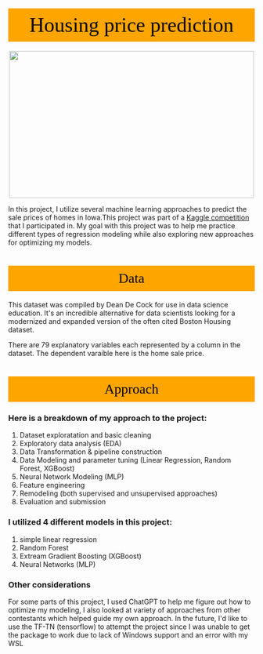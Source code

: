 # <p style="padding:10px;background-color:orange;margin:0;color:black;font-family:newtimeroman;font-size:150%;text-align:center;border: 15px 50px;overflow:hidden;font-weight:500">Housing price prediction</p>

<p style="text-align:center; ">
<img src="[[[[https://i.pinimg.com/originals/08/fe/bf/08febfc22b4f625af21470927aa723d4.jpg](https://homeownershipmatters.realtor/wp-content/uploads/2020/07/Suburb-1200.png)](https://www.mashvisor.com/blog/wp-content/uploads/2020/06/Suburban-Real-Estate-Market-Boom-Due-to-COVID-19.jpg)](https://thumbor.forbes.com/thumbor/fit-in/900x510/https://www.forbes.com/advisor/wp-content/uploads/2020/12/real_estate_investing-e1607584315870.jpg)](https://media.licdn.com/dms/image/C4E0DAQHr7Q_em4cKXA/learning-public-crop_288_512/0/1605044653189?e=2147483647&v=beta&t=63GHwD6oHrrGokGbRgn8nHef9NfiEW0kBEMGi4Qmci8)" style='width: 500px; height: 300px;'>
</p>


<p style="text-align:justify; ">
    
In this project, I utilize several machine learning approaches to predict the sale prices of homes in Iowa.This project was part of a [Kaggle competition](https://www.kaggle.com/competitions/house-prices-advanced-regression-techniques/overview) that I participated in. My goal with this project was to help me practice different types of regression modeling while also exploring new approaches for optimizing my models. 
</p> 


# <p style="padding:10px;background-color:orange;margin:0;color:black;font-family:newtimeroman;font-size:100%;text-align:center;border: 15px 50px;overflow:hidden;font-weight:500">Data</p>

This dataset was compiled by Dean De Cock for use in data science education. It's an incredible alternative for data scientists looking for a modernized and expanded version of the often cited Boston Housing dataset. 

There are 79 explanatory variables each represented by a column in the dataset. The dependent varaible here is the home sale price. 


# <p style="padding:10px;background-color:orange;margin:0;color:black;font-family:newtimeroman;font-size:100%;text-align:center;border: 15px 50px;overflow:hidden;font-weight:500">Approach</p>

### Here is a breakdown of my approach to the project:

1. Dataset exploratation and basic cleaning
2. Exploratory data analysis (EDA)
3. Data Transformation & pipeline construction
4. Data Modeling and parameter tuning (Linear Regression, Random Forest, XGBoost)
5. Neural Network Modeling (MLP)
6. Feature engineering
7. Remodeling (both supervised and unsupervised approaches) 
8. Evaluation and submission

### I utilized 4 different models in this project:
1. simple linear regression
2. Random Forest
3. Extream Gradient Boosting (XGBoost)
4. Neural Networks (MLP)

### Other considerations 

For some parts of this project, I used ChatGPT to help me figure out how to optimize my modeling, I also looked at variety of approaches from other contestants which helped guide my own approach. In the future, I'd like to use the TF-TN (tensorflow) to attempt the project since I was unable to get the package to work due to lack of Windows support and an error with my WSL
